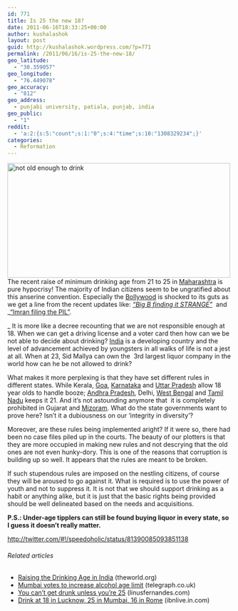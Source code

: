 ```yaml
---
id: 771
title: Is 25 the new 18?
date: 2011-06-16T18:33:25+00:00
author: kushalashok
layout: post
guid: http://kushalashok.wordpress.com/?p=771
permalink: /2011/06/16/is-25-the-new-18/
geo_latitude:
  - "30.359057"
geo_longitude:
  - "76.449078"
geo_accuracy:
  - "812"
geo_address:
  - punjabi university, patiala, punjab, india
geo_public:
  - "1"
reddit:
  - 'a:2:{s:5:"count";s:1:"0";s:4:"time";s:10:"1308329234";}'
categories:
  - Reformation
---
```

[<img class="aligncenter size-full wp-image-773" title="not old enough to drink" src="http://kushalashok.files.wordpress.com/2011/06/18225.jpg" alt="not old enough to drink" width="500" height="257" />](http://kushalashok.files.wordpress.com/2011/06/18225.jpg)The recent raise of minimum drinking age from 21 to 25 in <a class="zem_slink" title="Maharashtra" href="http://en.wikipedia.org/wiki/Maharashtra" rel="wikipedia">Maharashtra</a> is pure hypocrisy! The majority of Indian citizens seem to be ungratified about this anserine convention. Especially the <a class="zem_slink" title="Bollywood" href="http://en.wikipedia.org/wiki/Bollywood" rel="wikipedia">Bollywood</a> is shocked to its guts as we get a line from the recent updates like: _<a title="BIG B'S COMMENT" href="http://in.news.yahoo.com/big-b-finds-minimum-drinking-age-25-strange-081900241.html" target="_blank">&#8220;Big B finding it STRANGE&#8221;</a>&nbsp;_ and _<a title="Imran's PIL" href="http://movies.ndtv.com/movie_story.aspx?ID=ENTEN20110177891&keyword=bollywood&subcatg=MOVIESINDIA&nid=112598" target="_blank">&#8220;Imran filing the PIL&#8221;</a>.
  
_ It is more like a decree recounting that we are not responsible enough at 18. When we can get a driving license and a voter card then how can we be not able to decide about drinking? <a class="zem_slink" title="India" href="http://maps.google.com/maps?ll=28.6133333333,77.2083333333&spn=10.0,10.0&q=28.6133333333,77.2083333333 (India)&t=h" rel="geolocation">India</a> is a developing country and the level of advancement achieved by youngsters in all walks of life is not a jest at all. When at 23, Sid Mallya can own the &nbsp;3rd largest liquor company in the world how can he be not allowed to drink?

What makes it more perplexing is that they have set different rules in different states. While&nbsp;Kerala, <a class="zem_slink" title="Goa" href="http://en.wikipedia.org/wiki/Goa" rel="wikipedia">Goa</a>, <a class="zem_slink" title="Karnataka" href="http://en.wikipedia.org/wiki/Karnataka" rel="wikipedia">Karnataka</a> and <a class="zem_slink" title="Uttar Pradesh" href="http://en.wikipedia.org/wiki/Uttar_Pradesh" rel="wikipedia">Uttar Pradesh</a> allow 18 year olds to handle booze; <a class="zem_slink" title="Andhra Pradesh" href="http://en.wikipedia.org/wiki/Andhra_Pradesh" rel="wikipedia">Andhra Pradesh</a>, Delhi, <a class="zem_slink" title="West Bengal" href="http://en.wikipedia.org/wiki/West_Bengal" rel="wikipedia">West Bengal</a> and <a class="zem_slink" title="Tamil Nadu" href="http://en.wikipedia.org/wiki/Tamil_Nadu" rel="wikipedia">Tamil Nadu</a> keeps it 21. And it&#8217;s not astounding&nbsp;anymore that &nbsp;it is completely prohibited in Gujarat and <a class="zem_slink" title="Mizoram" href="http://en.wikipedia.org/wiki/Mizoram" rel="wikipedia">Mizoram</a>. What do the state governments want to prove here? Isn&#8217;t it a dubiousness on our &#8216;integrity in diversity&#8217;?
  
Moreover, are these rules being implemented aright? If it were so, there had been no case files piled up in the courts. The beauty of our plotters is that they are more occupied in making new rules and not descrying that the old ones are not even hunky-dory.&nbsp;This is one of the reasons that corruption is building up so well. It appears that the rules are meant to be broken.

If such stupendous rules are imposed on the nestling citizens, of course they will be aroused to go against it. What is required is to use the power of youth and not to suppress it. It is not that we should support drinking as a habit or anything&nbsp;alike, but it is just that the basic rights being provided should be well delineated based on the needs and acquisitions.

**P.S.: Under-age tipplers&nbsp;can still be found buying liquor in every state, so I guess it doesn&#8217;t really matter.**

http://twitter.com/#!/speedoholic/status/81390085093851138

<h6 class="zemanta-related-title" style="font-size:1em;">
  Related articles
</h6>

<ul class="zemanta-article-ul">
  <li class="zemanta-article-ul-li">
    <a href="http://www.theworld.org/2011/06/india-mumbai-drinking-age/">Raising the Drinking Age in India</a> (theworld.org)
  </li>
  <li class="zemanta-article-ul-li">
    <a href="http://r.zemanta.com/?u=http%3A//www.telegraph.co.uk/news/worldnews/asia/india/8552279/Mumbai-votes-to-increase-alcohol-age-limit.html&a=45268943&rid=000000d2-a332-000F-0000-000000000303&e=5e5ddc9f152561b704fb1e1960a807ec">Mumbai votes to increase alcohol age limit</a> (telegraph.co.uk)
  </li>
  <li class="zemanta-article-ul-li">
    <a href="http://linusfernandes.com/2011/06/05/you-cant-get-drunk-unless-youre-25/">You can&#8217;t get drunk unless you&#8217;re 25</a> (linusfernandes.com)
  </li>
  <li class="zemanta-article-ul-li">
    <a title="Drinking age" href="http://ibnlive.in.com/news/drink-on-18-in-lucknow-25-in-mumbai-16-in-rome/156256-3.html" target="_blank">Drink at 18 in Lucknow, 25 in Mumbai, 16 in Rome</a>&nbsp;(ibnlive.in.com)
  </li>
</ul>